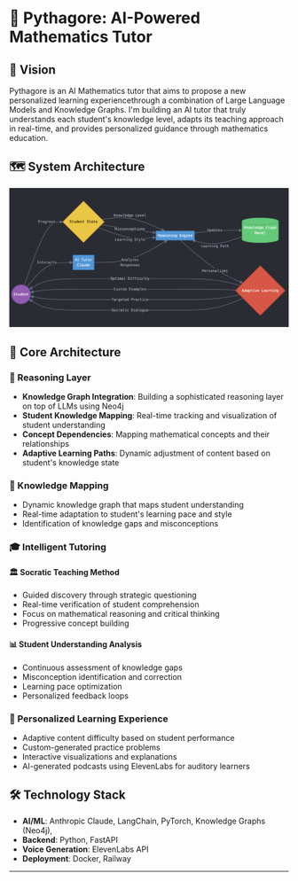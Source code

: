 # 🧮 Pythagore: AI-Powered Mathematics Tutor

## 🎯 Vision
Pythagore is an AI Mathematics tutor that aims to propose a new personalized learning experiencethrough a combination of Large Language Models and Knowledge Graphs. I'm building an AI tutor that truly understands each student's knowledge level, adapts its teaching approach in real-time, and provides personalized guidance through mathematics education.

## 🗺️ System Architecture
![Pythagore Architecture](assets/architecture_flow.png)

## 🧠 Core Architecture

### 🔄 Reasoning Layer
- **Knowledge Graph Integration**: Building a sophisticated reasoning layer on top of LLMs using Neo4j
- **Student Knowledge Mapping**: Real-time tracking and visualization of student understanding
- **Concept Dependencies**: Mapping mathematical concepts and their relationships
- **Adaptive Learning Paths**: Dynamic adjustment of content based on student's knowledge state

### 🧠 Knowledge Mapping
- Dynamic knowledge graph that maps student understanding
- Real-time adaptation to student's learning pace and style
- Identification of knowledge gaps and misconceptions

### 🎓 Intelligent Tutoring

#### 🏛️ Socratic Teaching Method
- Guided discovery through strategic questioning
- Real-time verification of student comprehension
- Focus on mathematical reasoning and critical thinking
- Progressive concept building

#### 📊 Student Understanding Analysis
- Continuous assessment of knowledge gaps
- Misconception identification and correction
- Learning pace optimization
- Personalized feedback loops

### 🎯 Personalized Learning Experience
- Adaptive content difficulty based on student performance
- Custom-generated practice problems
- Interactive visualizations and explanations
- AI-generated podcasts using ElevenLabs for auditory learners

## 🛠️ Technology Stack
- **AI/ML**: Anthropic Claude, LangChain, PyTorch, Knowledge Graphs (Neo4j),
- **Backend**: Python, FastAPI
- **Voice Generation**: ElevenLabs API
- **Deployment**: Docker, Railway

----
